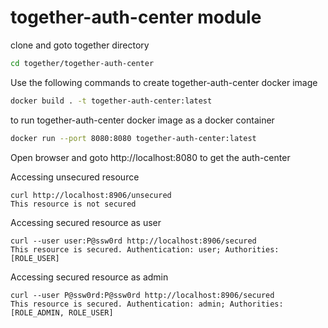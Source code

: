 # together-auth-center module

clone and goto together directory

```bash
cd together/together-auth-center
```

Use the following commands to create together-auth-center docker image
```bash
docker build . -t together-auth-center:latest
```

to run together-auth-center docker image as a docker container
```bash
docker run --port 8080:8080 together-auth-center:latest
```

Open browser and goto 
http://localhost:8080
to get the auth-center


Accessing unsecured resource
```shell
curl http://localhost:8906/unsecured
This resource is not secured
```

Accessing secured resource as user
```shell
curl --user user:P@ssw0rd http://localhost:8906/secured
This resource is secured. Authentication: user; Authorities: [ROLE_USER]
```

Accessing secured resource as admin
```shell
curl --user P@ssw0rd:P@ssw0rd http://localhost:8906/secured
This resource is secured. Authentication: admin; Authorities: [ROLE_ADMIN, ROLE_USER]
```
